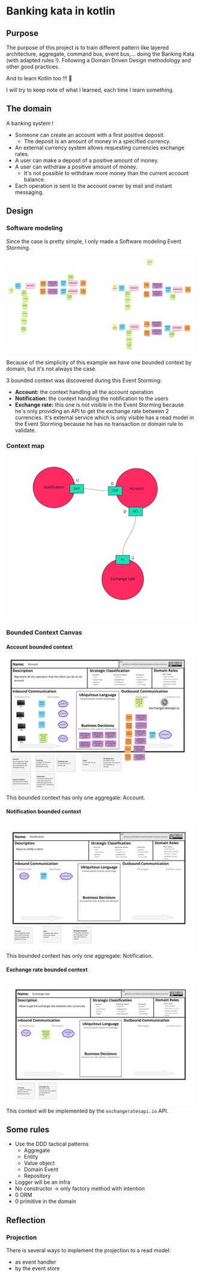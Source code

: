 # Banking kata in kotlin

## Purpose

The purpose of this project is to train different pattern like layered architecture, aggregate, command bus, event bus,... doing the Banking Kata (with adapted rules !).
Following a Domain Driven Design methodology and other good practices.

And to learn Kotlin too !!! 🥳

I will try to keep note of what I learned, each time I learn something.

## The domain

A banking system !

- Someone can create an account with a first positive deposit.
  - The deposit is an amount of money in a specified currency.
- An external currency system allows requesting currencies exchange rates. 
- A user can make a deposit of a positive amount of money.
- A user can withdraw a positive amount of money.
  - It's not possible to withdraw more money than the current account balance.
- Each operation is sent to the account owner by mail and instant messaging.

## Design
### Software modeling

Since the case is pretty simple, I only made a Software modeling Event Storming.  

![Event Storming](docs/event_storming.jpg)

Because of the simplicity of this example we have one bounded context by domain, but it's not always the case.

3 bounded context was discovered during this Event Storming:
- **Account:** the context handling all the account operation
- **Notification:** the context handling the notification to the users
- **Exchange rate:** this one is not visible in the Event Storming because he's only providing an API to get the exchange rate between 2 currencies. It's external service which is only visible has a read model in the Event Storming because he has no transaction or domain rule to validate.

### Context map
![Context Map](docs/context_map.jpg)

### Bounded Context Canvas
#### Account bounded context
![Account BCC](docs/account_bcc.jpg)
This bounded context has only one aggregate: Account.
#### Notification bounded context
![Notification BCC](docs/notification_bcc.jpg)
This bounded context has only one aggregate: Notification.
#### Exchange rate bounded context
![Exchange Rate BCC](docs/exchange_rate_bcc.jpg)
This context will be implemented by the `exchangeratesapi.io` API.

## Some rules
- Use the DDD tactical patterns
  - Aggregate
  - Entity
  - Value object
  - Domain Event
  - Repository
- Logger will be an infra
- No constructor -> only factory method with intention
- 0 ORM
- 0 primitive in the domain

## Reflection
### Projection
There is several ways to implement the projection to a read model:
- as event handler
- by the event store
